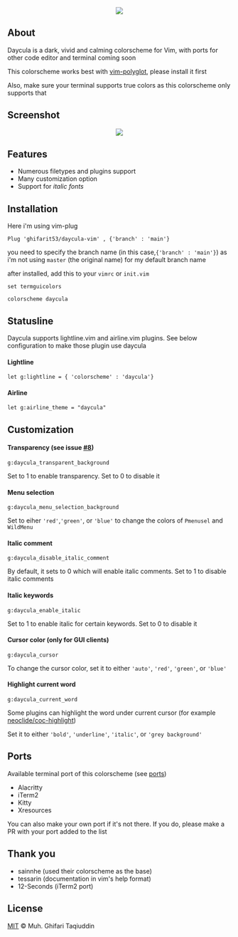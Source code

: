 <p align='center'><img src="images/palette.png"/></p>

## About

Daycula is a dark, vivid and calming colorscheme for Vim, with ports for other code editor and terminal coming soon

This colorscheme works best with [vim-polyglot](https://github.com/sheerun/vim-polyglot), please install it first

Also, make sure your terminal supports true colors as this colorscheme only supports that

## Screenshot

<p align='center'><img src="images/vim.png"/></p>

## Features

- Numerous filetypes and plugins support
- Many customization option
- Support for <i>italic fonts</i>

## Installation

Here i'm using vim-plug

```vim
Plug 'ghifarit53/daycula-vim' , {'branch' : 'main'}
```

you need to specify the branch name (in this case,`{'branch' : 'main'}`) as i'm not using `master`
(the original name) for my default branch name

after installed, add this to your `vimrc` or `init.vim`

```vim
set termguicolors

colorscheme daycula
```

## Statusline

Daycula supports lightline.vim and airline.vim plugins. See below configuration to make those plugin use daycula

#### Lightline

```vim
let g:lightline = { 'colorscheme' : 'daycula'}
```

#### Airline

```vim
let g:airline_theme = "daycula"
```

## Customization

#### Transparency (see issue [#8](https://github.com/ghifarit53/daycula-vim/issues/8))

`g:daycula_transparent_background`

Set to 1 to enable transparency. Set to 0 to disable it

#### Menu selection

`g:daycula_menu_selection_background`

Set to eiher `'red'`,`'green'`, or `'blue'` to change the colors
of `Pmenusel` and `WildMenu`

#### Italic comment

`g:daycula_disable_italic_comment`

By default, it sets to 0 which will enable italic comments.
Set to 1 to disable italic comments

#### Italic keywords

`g:daycula_enable_italic`

Set to 1 to enable italic for certain keywords.
Set to 0 to disable it

#### Cursor color (only for GUI clients)

`g:daycula_cursor`

To change the cursor color, set it to either
`'auto'`, `'red'`, `'green'`, or `'blue'`

#### Highlight current word

`g:daycula_current_word`

Some plugins can highlight the word under current cursor 
(for example [neoclide/coc-highlight](https://github.com/neoclide/coc-highlight))

Set it to either `'bold'`, `'underline'`, `'italic'`, or `'grey background'`

## Ports

Available terminal port of this colorscheme (see [ports](./ports))

- Alacritty
- iTerm2
- Kitty
- Xresources

You can also make your own port if it's not there.
If you do, please make a PR with your port added to the list

## Thank you

- sainnhe (used their colorscheme as the base)
- tessarin (documentation in vim's help format)
- 12-Seconds (iTerm2 port)

## License

[MIT](./LICENSE) © Muh. Ghifari Taqiuddin
